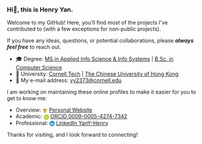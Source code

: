 ### Hi👋, this is Henry Yan.

Welcome to my GitHub! Here, you'll find most of the projects I've contributed to (with a few exceptions for non-public projects).

If you have any ideas, questions, or potential collaborations, please ***always feel free*** to reach out.

- 🎓 Degree: [MS in Applied Info Science & Info Systems](https://tech.cornell.edu/programs/masters-programs/jacobs-technion-cornell-dual-ms-connective-media/) | [B.Sc. in Computer Science](https://www.cse.cuhk.edu.hk/admission/cscin/)
- 🏫 University: [Cornell Tech](https://tech.cornell.edu) | [The Chinese University of Hong Kong](https://www.cuhk.edu.hk/english/index.html)
- 📮 My e-mail address: yy2373@cornell.edu

I am working on maintaining these online profiles to make it easier for you to get to know me:

- Overview: <img src="icons/favicon.svg" alt="Personal Website" style="height: 14px; vertical-align: middle;"> [Personal Website](https://yany-henry.me)
- Academic: <img src="icons/orcid.svg" alt="ORCID" style="height: 14px; vertical-align: middle;"> [ORCID 0009-0005-4274-7342](https://orcid.org/0009-0005-4274-7342)
- Professional: <img src="icons/linkedin.svg" alt="LinkedIn" style="height: 14px; vertical-align: middle;"> [LinkedIn YanY-Henry](https://www.linkedin.com/in/YanY-Henry/)

Thanks for visiting, and I look forward to connecting!
